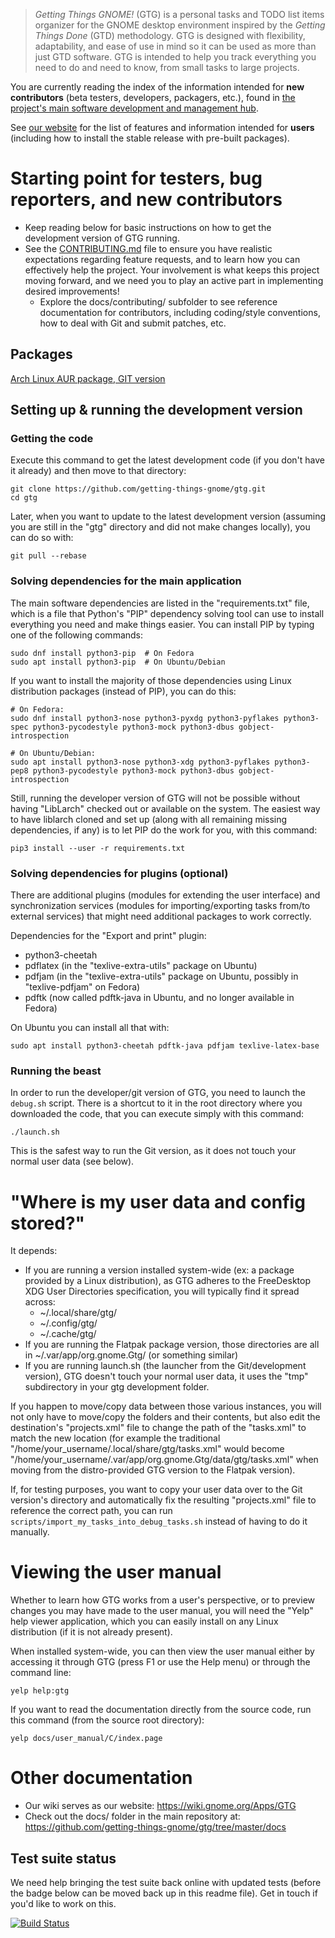 > *Getting Things GNOME!* (GTG) is a personal tasks and TODO list items organizer for the GNOME desktop environment inspired by the *Getting Things Done* (GTD) methodology. GTG is designed with flexibility, adaptability, and ease of use in mind so it can be used as more than just GTD software. GTG is intended to help you track everything you need to do and need to know, from small tasks to large projects.

You are currently reading the index of the information intended for **new contributors** (beta testers, developers, packagers, etc.), found in [the project's main software development and management hub](https://github.com/getting-things-gnome/gtg).

See [our website](https://wiki.gnome.org/Apps/GTG) for the list of features and information intended for **users** (including how to install the stable release with pre-built packages).

# Starting point for testers, bug reporters, and new contributors

* Keep reading below for basic instructions on how to get the development version of GTG running.
* See the [CONTRIBUTING.md](CONTRIBUTING.md) file to ensure you have realistic expectations regarding feature requests, and to learn how you can effectively help the project. Your involvement is what keeps this project moving forward, and we need you to play an active part in implementing desired improvements!
  * Explore the docs/contributing/ subfolder to see reference documentation for contributors, including coding/style conventions, how to deal with Git and submit patches, etc.

## Packages
[Arch Linux AUR package, GIT version](https://aur.archlinux.org/packages/gtg-git/)

## Setting up & running the development version

### Getting the code

Execute this command to get the latest development code (if you don't have it already) and then move to that directory:

    git clone https://github.com/getting-things-gnome/gtg.git
    cd gtg

Later, when you want to update to the latest development version (assuming you are still in the "gtg" directory and did not make changes locally), you can do so with:

    git pull --rebase

### Solving dependencies for the main application

The main software dependencies are listed in the "requirements.txt" file, which is a file that Python's "PIP" dependency solving tool can use to install everything you need and make things easier. You can install PIP by typing one of the following commands:

    sudo dnf install python3-pip  # On Fedora
    sudo apt install python3-pip  # On Ubuntu/Debian

If you want to install the majority of those dependencies using Linux distribution packages (instead of PIP), you can do this:

    # On Fedora:
    sudo dnf install python3-nose python3-pyxdg python3-pyflakes python3-spec python3-pycodestyle python3-mock python3-dbus gobject-introspection

    # On Ubuntu/Debian:
    sudo apt install python3-nose python3-xdg python3-pyflakes python3-pep8 python3-pycodestyle python3-mock python3-dbus gobject-introspection

Still, running the developer version of GTG will not be possible without having "LibLarch" checked out or available on the system. The easiest way to have liblarch cloned and set up (along with all remaining missing dependencies, if any) is to let PIP do the work for you, with this command:

    pip3 install --user -r requirements.txt

### Solving dependencies for plugins (optional)

There are additional plugins (modules for extending the user interface) and synchronization services (modules for importing/exporting tasks from/to external services) that might need additional packages to work correctly.

Dependencies for the "Export and print" plugin:

* python3-cheetah
* pdflatex (in the "texlive-extra-utils" package on Ubuntu)
* pdfjam (in the "texlive-extra-utils" package on Ubuntu, possibly in "texlive-pdfjam" on Fedora)
* pdftk (now called pdftk-java in Ubuntu, and no longer available in Fedora)

On Ubuntu you can install all that with:

    sudo apt install python3-cheetah pdftk-java pdfjam texlive-latex-base

### Running the beast

In order to run the developer/git version of GTG, you need to launch the `debug.sh` script. There is a shortcut to it in the root directory where you downloaded the code, that you can execute simply with this command:

    ./launch.sh

This is the safest way to run the Git version, as it does not touch your normal user data (see below).

# "Where is my user data and config stored?"

It depends:

* If you are running a version installed system-wide (ex: a package provided by a Linux distribution), as GTG adheres to the FreeDesktop XDG User Directories specification, you will typically find it spread across:
  * ~/.local/share/gtg/
  * ~/.config/gtg/
  * ~/.cache/gtg/
* If you are running the Flatpak package version, those directories are all in ~/.var/app/org.gnome.Gtg/ (or something similar)
* If you are running launch.sh (the launcher from the Git/development version), GTG doesn't touch your normal user data, it uses the "tmp" subdirectory in your gtg development folder.

If you happen to move/copy data between those various instances, you will not only have to move/copy the folders and their contents, but also edit the destination's "projects.xml" file to change the path of the "tasks.xml" to match the new location (for example the traditional "/home/your_username/.local/share/gtg/tasks.xml" would become "/home/your_username/.var/app/org.gnome.Gtg/data/gtg/tasks.xml" when moving from the distro-provided GTG version to the Flatpak version).

If, for testing purposes, you want to copy your user data over to the Git version's directory and automatically fix the resulting "projects.xml" file to reference the correct path, you can run `scripts/import_my_tasks_into_debug_tasks.sh` instead of having to do it manually.

# Viewing the user manual

Whether to learn how GTG works from a user's perspective, or to preview changes you may have made to the user manual, you will need the "Yelp" help viewer application, which you can easily install on any Linux distribution (if it is not already present).

When installed system-wide, you can then view the user manual either by accessing it through GTG (press F1 or use the Help menu) or through the command line:

    yelp help:gtg

If you want to read the documentation directly from the source code, run this command (from the source root directory):

    yelp docs/user_manual/C/index.page

# Other documentation

* Our wiki serves as our website: https://wiki.gnome.org/Apps/GTG
* Check out the docs/ folder in the main repository at: https://github.com/getting-things-gnome/gtg/tree/master/docs

## Test suite status

We need help bringing the test suite back online with updated tests (before the badge below can be moved back up in this readme file). Get in touch if you'd like to work on this.

[![Build Status](https://travis-ci.org/getting-things-gnome/gtg.svg?branch=master)](https://travis-ci.org/getting-things-gnome/gtg)
